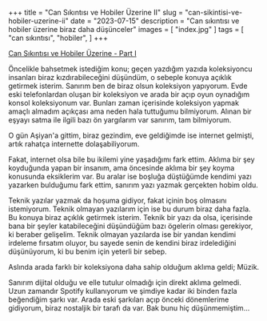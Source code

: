 +++
title = "Can Sıkıntısı ve Hobiler Üzerine II"
slug = "can-sikintisi-ve-hobiler-uzerine-ii"
date = "2023-07-15"
description = "Can sıkıntısı ve hobiler üzerine biraz daha düşünceler"
images = [ "index.jpg" ]
tags = [
  "can sıkıntısı",
  "hobiler",
]
+++

[Can Sıkıntısı ve Hobiler Üzerine - Part I](/blog/can-sikintisi-ve-hobiler-uzerine)

Öncelikle bahsetmek istediğim konu; geçen yazdığım yazıda koleksiyoncu insanları biraz kızdırabileceğini düşündüm, o sebeple konuya açıklık getirmek isterim. Sanırım ben de biraz olsun koleksiyon yapıyorum. Evde eski telefonlardan oluşan bir koleksiyon ve arada bir açıp oyun oynadığım konsol koleksiyonum var. Bunları zaman içerisinde koleksiyon yapmak amaçlı almadım açıkçası ama neden hala tuttuğumu bilmiyorum. Alınan bir eşyayı satma ile ilgili bazı ön yargılarım var sanırım, tam bilmiyorum.

O gün Aşiyan'a gittim, biraz gezindim, eve geldiğimde ise internet gelmişti, artık rahatça internette dolaşabiliyorum.

Fakat, internet olsa bile bu ikilemi yine yaşadığımı fark ettim. Aklıma bir şey koyduğunda yapan bir insanım, ama öncesinde aklıma bir şey koyma konusunda eksiklerim var. Bu aralar ise boşluğa düştüğümde kendimi yazı yazarken bulduğumu fark ettim, sanırım yazı yazmak gerçekten hobim oldu.

Teknik yazılar yazmak da hoşuma gidiyor, fakat içinin boş olmasını istemiyorum. Teknik olmayan yazılarım için ise bu durum biraz daha fazla. Bu konuya biraz açıklık getirmek isterim. Teknik bir yazı da olsa, içerisinde bana bir şeyler katabileceğini düşündüğüm bazı ögelerin olması gerekiyor, ki beraber gelişelim. Teknik olmayan yazılarda ise bir yandan kendimi irdeleme fırsatım oluyor, bu sayede senin de kendini biraz irdelediğini düşünüyorum, ki bu benim için yeterli bir sebep.

Aslında arada farklı bir koleksiyona daha sahip olduğum aklıma geldi; Müzik.

Sanırım dijital olduğu ve elle tutulur olmadığı için direkt aklıma gelmedi. Uzun zamandır Spotify kullanıyorum ve şimdiye kadar iki binden fazla beğendiğim şarkı var. Arada eski şarkıları açıp önceki dönemlerime gidiyorum, biraz nostaljik bir tarafı da var. Bak bunu hiç düşünmemiştim...